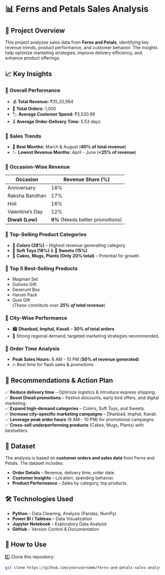# 📊 Ferns and Petals Sales Analysis  

## 📌 Project Overview  
This project analyzes sales data from **Ferns and Petals**, identifying key revenue trends, product performance, and customer behavior. The insights help optimize marketing strategies, improve delivery efficiency, and enhance product offerings.  

## 📈 Key Insights  

### 🔹 **Overall Performance**  
- 💰 **Total Revenue:** ₹35,20,984  
- 🛒 **Total Orders:** 1,000  
- 🏷️ **Average Customer Spend:** ₹3,520.98  
- ⏳ **Average Order-Delivery Time:** 5.53 days  

### 🔹 **Sales Trends**  
- 📆 **Best Months:** March & August (**40% of total revenue**)  
- 📉 **Lowest Revenue Months:** April - June (**<25% of revenue**)  

### 🔹 **Occasion-Wise Revenue**  
| Occasion          | Revenue Share (%) |
|------------------|-----------------|
| Anniversary       | 18%  |
| Raksha Bandhan    | 17%  |
| Holi             | 16%  |
| Valentine’s Day   | 12%  |
| **Diwali (Low)**  | **9%** (Needs better promotions) |

### 🔹 **Top-Selling Product Categories**  
- 🎨 **Colors (28%)** – Highest revenue-generating category  
- 🧸 **Soft Toys (18%)** & 🍬 **Sweets (15%)**  
- 🎂 **Cakes, Mugs, Plants (Only 20% total)** – Potential for growth  

### 🔹 **Top 5 Best-Selling Products**  
- Magman Set  
- Dolores Gift  
- Deserunt Box  
- Harum Pack  
- Quia Gift  
(*These contribute over **35% of total revenue***)  

### 🔹 **City-Wise Performance**  
- 🏙️ **Dhanbad, Imphal, Kavali** – **30% of total orders**  
- 📌 Strong regional demand; targeted marketing strategies recommended.  

### 🔹 **Order Time Analysis**  
- **Peak Sales Hours:** 8 AM - 10 PM (**50% of revenue generated**)  
- 🔥 Best time for flash sales & promotions  

## 🚀 Recommendations & Action Plan  
✅ **Reduce delivery time** – Optimize logistics & introduce express shipping.  
✅ **Boost Diwali promotions** – Festive discounts, early bird offers, and digital marketing.  
✅ **Expand high-demand categories** – Colors, Soft Toys, and Sweets.  
✅ **Increase city-specific marketing campaigns** – Dhanbad, Imphal, Kavali.  
✅ **Leverage peak order hours** (8 AM - 10 PM) for promotional campaigns.  
✅ **Cross-sell underperforming products** (Cakes, Mugs, Plants) with bestsellers.  

## 📂 Dataset  
The analysis is based on **customer orders and sales data** from Ferns and Petals. The dataset includes:  
- **Order Details** – Revenue, delivery time, order date.  
- **Customer Insights** – Location, spending behavior.  
- **Product Performance** – Sales by category, top products.  

## 🛠️ Technologies Used  
- **Python** – Data Cleaning, Analysis (Pandas, NumPy)  
- **Power BI / Tableau** – Data Visualization  
- **Jupyter Notebook** – Exploratory Data Analysis  
- **GitHub** – Version Control & Documentation  

## 📌 How to Use  
1️⃣ Clone this repository:  
```bash
git clone https://github.com/yourusername/ferns-and-petals-sales-analysis.git
